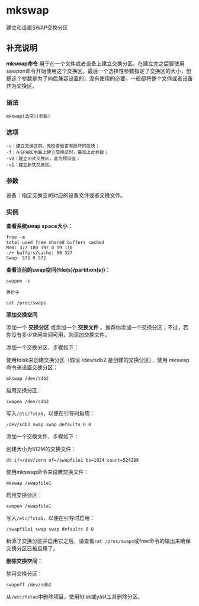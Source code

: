 mkswap
===

建立和设置SWAP交换分区

## 补充说明

**mkswap命令** 用于在一个文件或者设备上建立交换分区。在建立完之后要使用sawpon命令开始使用这个交换区。最后一个选择性参数指定了交换区的大小，但是这个参数是为了向后兼容设置的，没有使用的必要，一般都将整个文件或者设备作为交换区。

###  语法

```shell
mkswap(选项)(参数)
```

###  选项

```shell
-c：建立交换区前，先检查是否有损坏的区块；
-f：在SPARC电脑上建立交换区时，要加上此参数；
-v0：建立旧式交换区，此为预设值；
-v1：建立新式交换区。
```

###  参数

设备：指定交换空间对应的设备文件或者交换文件。

###  实例

 **查看系统swap space大小：** 

```shell
free -m
total used free shared buffers cached
Mem: 377 180 197 0 19 110
-/+ buffers/cache: 50 327
Swap: 572 0 572
```

 **查看当前的swap空间(file(s)/partition(s))：** 

```shell
swapon -s

等价于

cat /proc/swaps
```

 **添加交换空间** 

添加一个 **交换分区** 或添加一个 **交换文件** 。推荐你添加一个交换分区；不过，若你没有多少空闲空间可用，则添加交换文件。

添加一个交换分区，步骤如下：

使用fdisk来创建交换分区（假设 /dev/sdb2 是创建的交换分区），使用 mkswap 命令来设置交换分区：

```shell
mkswap /dev/sdb2
```

启用交换分区：

```shell
swapon /dev/sdb2
```

写入`/etc/fstab`，以便在引导时启用：

```shell
/dev/sdb2 swap swap defaults 0 0
```

添加一个交换文件，步骤如下：

创建大小为512M的交换文件：

```shell
dd if=/dev/zero of=/swapfile1 bs=1024 count=524288
```

使用mkswap命令来设置交换文件：

```shell
mkswap /swapfile1
```

启用交换分区：

```shell
swapon /swapfile1
```

写入`/etc/fstab`，以便在引导时启用：

```shell
/swapfile1 swap swap defaults 0 0
```

新添了交换分区并启用它之后，请查看`cat /proc/swaps`或free命令的输出来确保交换分区已被启用了。

 **删除交换空间：** 

禁用交换分区：

```shell
swapoff /dev/sdb2
```

从`/etc/fstab`中删除项目，使用fdisk或yast工具删除分区。



